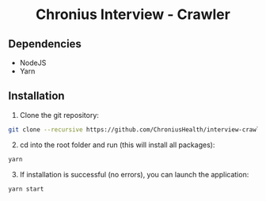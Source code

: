 <h1 align="center">Chronius Interview - Crawler</h1>

## Dependencies

- NodeJS
- Yarn

## Installation

1. Clone the git repository:

```bash
git clone --recursive https://github.com/ChroniusHealth/interview-crawler.git
```

2. cd into the root folder and run (this will install all packages):

```bash
yarn
```

3. If installation is successful (no errors), you can launch the application:

```bash
yarn start
```
